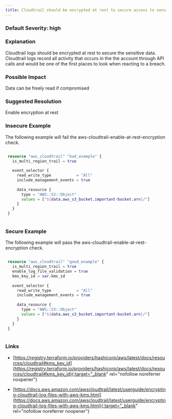 ```yaml
---
title: Cloudtrail should be encrypted at rest to secure access to sensitive trail data
---
```


### Default Severity: <span class="severity high">high</span>

### Explanation

Cloudtrail logs should be encrypted at rest to secure the sensitive data. Cloudtrail logs record all activity that occurs in the the account through API calls and would be one of the first places to look when reacting to a breach.

### Possible Impact
Data can be freely read if compromised

### Suggested Resolution
Enable encryption at rest


### Insecure Example

The following example will fail the aws-cloudtrail-enable-at-rest-encryption check.
```terraform

 resource "aws_cloudtrail" "bad_example" {
   is_multi_region_trail = true
 
   event_selector {
     read_write_type           = "All"
     include_management_events = true
 
     data_resource {
       type = "AWS::S3::Object"
       values = ["${data.aws_s3_bucket.important-bucket.arn}/"]
     }
   }
 }
 
```



### Secure Example

The following example will pass the aws-cloudtrail-enable-at-rest-encryption check.
```terraform

 resource "aws_cloudtrail" "good_example" {
   is_multi_region_trail = true
   enable_log_file_validation = true
   kms_key_id = var.kms_id
 
   event_selector {
     read_write_type           = "All"
     include_management_events = true
 
     data_resource {
       type = "AWS::S3::Object"
       values = ["${data.aws_s3_bucket.important-bucket.arn}/"]
     }
   }
 }
 
```



### Links


- [https://registry.terraform.io/providers/hashicorp/aws/latest/docs/resources/cloudtrail#kms_key_id](https://registry.terraform.io/providers/hashicorp/aws/latest/docs/resources/cloudtrail#kms_key_id){:target="_blank" rel="nofollow noreferrer noopener"}

- [https://docs.aws.amazon.com/awscloudtrail/latest/userguide/encrypting-cloudtrail-log-files-with-aws-kms.html](https://docs.aws.amazon.com/awscloudtrail/latest/userguide/encrypting-cloudtrail-log-files-with-aws-kms.html){:target="_blank" rel="nofollow noreferrer noopener"}



